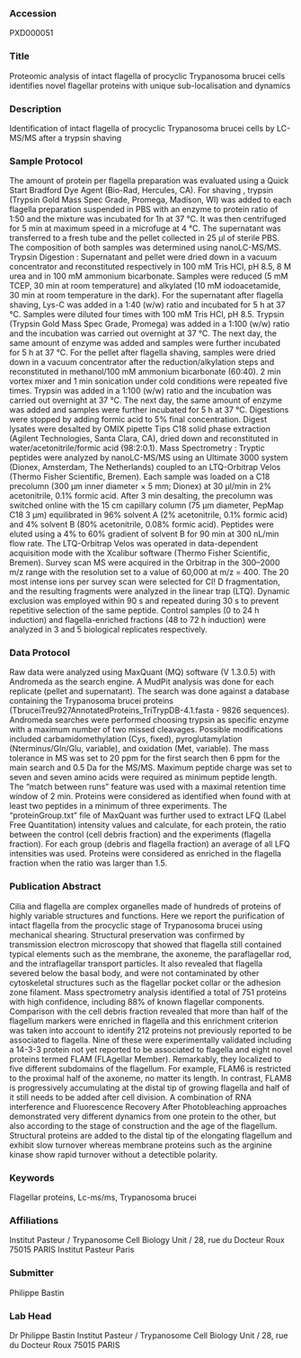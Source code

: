 ### Accession
PXD000051

### Title
Proteomic analysis of intact flagella of procyclic Trypanosoma brucei cells identifies novel flagellar proteins with unique sub-localisation and dynamics

### Description
Identification of intact flagella of procyclic Trypanosoma brucei cells by LC-MS/MS after a trypsin shaving

### Sample Protocol
The amount of protein per flagella preparation was evaluated using a Quick Start Bradford Dye Agent (Bio-Rad, Hercules, CA). For shaving , trypsin (Trypsin Gold Mass Spec Grade, Promega, Madison, WI) was added to each flagella preparation suspended in PBS with an enzyme to protein ratio of 1:50 and the mixture was incubated for 1h at 37 °C. It was then centrifuged for 5 min at maximum speed in a microfuge at 4 °C. The supernatant was transferred to a fresh tube and the pellet collected in 25 μl of sterile PBS. The composition of both samples was determined using nanoLC-MS/MS. Trypsin Digestion : Supernatant and pellet were dried down in a vacuum concentrator and reconstituted respectively in 100 mM Tris HCl, pH 8.5, 8 M urea and in 100 mM ammonium bicarbonate. Samples were reduced (5 mM TCEP, 30 min at room temperature) and alkylated (10 mM iodoacetamide, 30 min at room temperature in the dark). For the supernatant after flagella shaving, Lys-C was added in a 1:40 (w/w) ratio and incubated for 5 h at 37 °C. Samples were diluted four times with 100 mM Tris HCl, pH 8.5. Trypsin (Trypsin Gold Mass Spec Grade, Promega) was added in a 1:100 (w/w) ratio and the incubation was carried out overnight at 37 °C. The next day, the same amount of enzyme was added and samples were further incubated for 5 h at 37 °C. For the pellet after flagella shaving, samples were dried down in a vacuum concentrator after the reduction/alkylation steps and reconstituted in methanol/100 mM ammonium bicarbonate (60:40). 2 min vortex mixer and 1 min sonication under cold conditions were repeated five times. Trypsin was added in a 1:100 (w/w) ratio and the incubation was carried out overnight at 37 °C. The next day, the same amount of enzyme was added and samples were further incubated for 5 h at 37 °C. Digestions were stopped by adding formic acid to 5% final concentration. Digest lysates were desalted by OMIX pipette Tips C18 solid phase extraction (Agilent Technologies, Santa Clara, CA), dried down and reconstituted in water/acetonitrile/formic acid (98:2:0.1). Mass Spectrometry : Tryptic peptides were analyzed by nanoLC-MS/MS using an Ultimate 3000 system (Dionex, Amsterdam, The Netherlands) coupled to an LTQ-Orbitrap Velos (Thermo Fisher Scientific, Bremen). Each sample was loaded on a C18 precolumn (300 μm inner diameter × 5 mm; Dionex) at 30 μl/min in 2% acetonitrile, 0.1% formic acid. After 3 min desalting, the precolumn was switched online with the 15 cm capillary column (75 μm diameter, PepMap C18 3 μm) equilibrated in 96% solvent A (2% acetonitrile, 0.1% formic acid) and 4% solvent B (80% acetonitrile, 0.08% formic acid). Peptides were eluted using a 4% to 60% gradient of solvent B for 90 min at 300 nL/min flow rate. The LTQ-Orbitrap Velos was operated in data-dependent acquisition mode with the Xcalibur software (Thermo Fisher Scientific, Bremen). Survey scan MS were acquired in the Orbitrap in the 300–2000 m/z range with the resolution set to a value of 60,000 at m/z = 400. The 20 most intense ions per survey scan were selected for CI! D fragmentation, and the resulting fragments were analyzed in the linear trap (LTQ). Dynamic exclusion was employed within 90 s and repeated during 30 s to prevent repetitive selection of the same peptide. Control samples (0 to 24 h induction) and flagella-enriched fractions (48 to 72 h induction) were analyzed in 3 and 5 biological replicates respectively.

### Data Protocol
Raw data were analyzed using MaxQuant (MQ) software (V 1.3.0.5) with Andromeda as the search engine. A MudPit analysis was done for each replicate (pellet and supernatant). The search was done against a database containing the Trypanosoma brucei proteins (TbruceiTreu927AnnotatedProteins_TriTrypDB-4.1.fasta - 9826 sequences). Andromeda searches were performed choosing trypsin as specific enzyme with a maximum number of two missed cleavages. Possible modifications included carbamidomethylation (Cys, fixed), pyroglutamylation (Nterminus/Gln/Glu, variable), and oxidation (Met, variable). The mass tolerance in MS was set to 20 ppm for the first search then 6 ppm for the main search and 0.5 Da for the MS/MS. Maximum peptide charge was set to seven and seven amino acids were required as minimum peptide length. The “match between runs” feature was used with a maximal retention time window of 2 min. Proteins were considered as identified when found with at least two peptides in a minimum of three experiments. The “proteinGroup.txt” file of MaxQuant was further used to extract LFQ (Label Free Quantitation) intensity values and calculate, for each protein, the ratio between the control (cell debris fraction) and the experiments (flagella fraction). For each group (debris and flagella fraction) an average of all LFQ intensities was used. Proteins were considered as enriched in the flagella fraction when the ratio was larger than 1.5.

### Publication Abstract
Cilia and flagella are complex organelles made of hundreds of proteins of highly variable structures and functions. Here we report the purification of intact flagella from the procyclic stage of Trypanosoma brucei using mechanical shearing. Structural preservation was confirmed by transmission electron microscopy that showed that flagella still contained typical elements such as the membrane, the axoneme, the paraflagellar rod, and the intraflagellar transport particles. It also revealed that flagella severed below the basal body, and were not contaminated by other cytoskeletal structures such as the flagellar pocket collar or the adhesion zone filament. Mass spectrometry analysis identified a total of 751 proteins with high confidence, including 88% of known flagellar components. Comparison with the cell debris fraction revealed that more than half of the flagellum markers were enriched in flagella and this enrichment criterion was taken into account to identify 212 proteins not previously reported to be associated to flagella. Nine of these were experimentally validated including a 14-3-3 protein not yet reported to be associated to flagella and eight novel proteins termed FLAM (FLAgellar Member). Remarkably, they localized to five different subdomains of the flagellum. For example, FLAM6 is restricted to the proximal half of the axoneme, no matter its length. In contrast, FLAM8 is progressively accumulating at the distal tip of growing flagella and half of it still needs to be added after cell division. A combination of RNA interference and Fluorescence Recovery After Photobleaching approaches demonstrated very different dynamics from one protein to the other, but also according to the stage of construction and the age of the flagellum. Structural proteins are added to the distal tip of the elongating flagellum and exhibit slow turnover whereas membrane proteins such as the arginine kinase show rapid turnover without a detectible polarity.

### Keywords
Flagellar proteins, Lc-ms/ms, Trypanosoma brucei

### Affiliations
Institut Pasteur / Trypanosome Cell Biology Unit / 28, rue du Docteur Roux 75015 PARIS
Institut Pasteur Paris

### Submitter
Philippe Bastin

### Lab Head
Dr Philippe Bastin
Institut Pasteur / Trypanosome Cell Biology Unit / 28, rue du Docteur Roux 75015 PARIS


